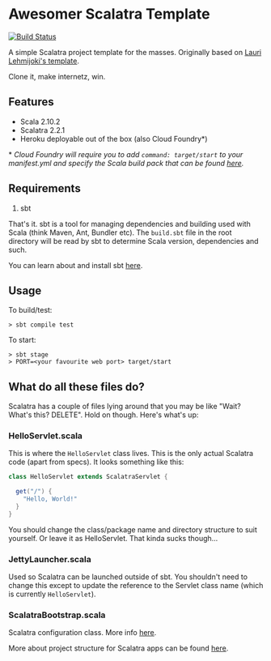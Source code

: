 # Awesomer Scalatra Template

[![Build Status](https://travis-ci.org/seadowg/awesomer-scalatra-template.png?branch=master)](https://travis-ci.org/seadowg/awesomer-scalatra-template)

A simple Scalatra project template for the masses. Originally based on
[Lauri Lehmijoki's template](https://github.com/laurilehmijoki/sbt-scalatra-skeleton).

Clone it, make internetz, win.

## Features

* Scala 2.10.2
* Scalatra 2.2.1
* Heroku deployable out of the box (also Cloud Foundry\*)

\* *Cloud Foundry will require you to add `command: target/start` to your
manifest.yml and specify the Scala build pack that can be found [here](https://github.com/heroku/heroku-buildpack-scala).*

## Requirements

1. sbt

That's it. sbt is a tool for managing dependencies and building used with Scala (think Maven, Ant, Bundler etc). The
`build.sbt` file in the root directory will be read by sbt to determine Scala version, dependencies and such.

You can learn about and install sbt [here](http://www.scala-sbt.org/).

## Usage

To build/test:

    > sbt compile test

To start:

    > sbt stage
    > PORT=<your favourite web port> target/start

## What do all these files do?

Scalatra has a couple of files lying around that you may be like "Wait?
What's this? DELETE". Hold on though. Here's what's up:

### HelloServlet.scala

This is where the `HelloServlet` class lives. This is the only actual
Scalatra code (apart from specs). It looks something like this:

```scala
class HelloServlet extends ScalatraServlet {

  get("/") {
    "Hello, World!"
  }
}
```

You should change the class/package name and directory structure to suit yourself. Or leave it as HelloServlet. That
kinda sucks though...

### JettyLauncher.scala

Used so Scalatra can be launched outside of sbt. You shouldn't
need to change this except to update the reference to the Servlet class name (which is currently `HelloServlet`).

### ScalatraBootstrap.scala

Scalatra configuration class. More info [here](http://www.scalatra.org/guides/deployment/configuration.html).

More about project structure for Scalatra apps can be found [here](http://www.scalatra.org/2.2/getting-started/project-structure.html).
